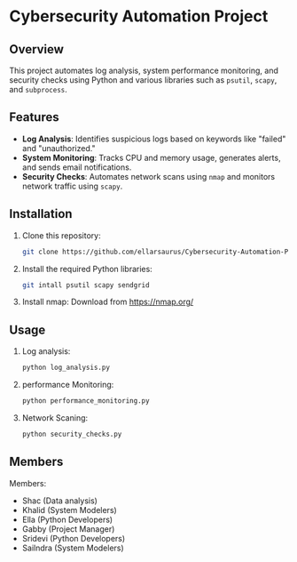 # Cybersecurity Automation Project

## Overview
This project automates log analysis, system performance monitoring, and security checks using Python and various libraries such as `psutil`, `scapy`, and `subprocess`.

## Features
- **Log Analysis**: Identifies suspicious logs based on keywords like "failed" and "unauthorized."
- **System Monitoring**: Tracks CPU and memory usage, generates alerts, and sends email notifications.
- **Security Checks**: Automates network scans using `nmap` and monitors network traffic using `scapy`.

## Installation
1. Clone this repository:
   ```bash
   git clone https://github.com/ellarsaurus/Cybersecurity-Automation-Project.git
2. Install the required Python libraries:
   ```bash
   git intall psutil scapy sendgrid
3. Install nmap:
   Download from https://nmap.org/
   

## Usage
1. Log analysis:
   ```bash
   python log_analysis.py
2. performance Monitoring:
   ```bash
   python performance_monitoring.py
3. Network Scaning:
   ```bash
   python security_checks.py
## Members
Members: 
- Shac (Data analysis)
- Khalid (System Modelers)
- Ella (Python Developers)
- Gabby (Project Manager)
- Sridevi (Python Developers)
- Sailndra (System Modelers)
